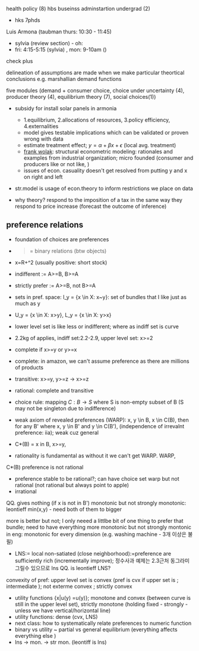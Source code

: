 
health policy (8)
hbs
buseinss adminstartion
undergrad (2)

- hks 7phds

Luis Armona (taubman thurs: 10:30 - 11:45)
- sylvia (review section) - oh: 
- fri: 4:15-5:15 (sylvia) , mon: 9-10am ()

check plus 

delineation of assumptions are made when we make particular theortical conclusions
e.g. marshallian demand functions

five modules (demand + consumer choice, choice under uncertainty (4), producer theory (4), equilibrium theory (7), social choices(1))

- subsidy for install solar panels in armonia 
	- 1.equilibrium, 2.allocations of resources, 3.policy efficiency,  4.externalities
	- model gives testable implications which can be validated or proven wrong with data
	- estimate treatment effect; $y =  \alpha + \beta x + \epsilon$ (local avg. treatment)
	- [frank wolak](https://economics.stanford.edu/people/frank-wolak): structural econometric modeling: rationales and examples from industrial organization; micro founded (consumer and producers like or not like, )
	- issues of econ. casuality doesn't get resolved from putting y and x on right and left
- str.model is usage of econ.theory to inform restrictions we place on data

- why theory? respond to the imposition of a tax in the same way they respond to price increase (forecast the outcome of inference)

## preference relations
- foundation of choices are preferences
- >= binary relations (btw objects)
- x=R+^2 (usually positive: short stock)
- indifferent := A>=B, B>=A
- strictly prefer := A>=B, not B>=A
- sets in pref. space: I_y = {x \in X: x~y}: set of bundles that I like just as much as y
- U_y = {x \in X: x>y}, L_y = {x \in X: y>x}
- lower level set is like less or indifferent; where as indiff set is curve
- 2.2kg of applies, indiff set:2.2-2.9, upper level set: x>=2
- complete if x>=y or y>=x 

- complete: in amazon, we can't assume preference as there are millions of products
- transitive: x>=y, y>=z -> x>=z
- rational: complete and transitive
- choice rule: mapping $C: {B} \rightarrow S$ where S is non-empty subset of B (S may not be singleton due to indifference)
- weak axiom of revealed preferences (WARP): x, y \in B, x \in C(B), then for any B' where x, y \in B' and y \in C(B'), (independence of irrevalnt preference: iia); weak cuz general
- C*(B) =  x in B, x>=y, 
- rationality is fundamental as without it we can't get WARP. WARP, 

C*(B) preference is not rational
- preference stable to be rational?; can have choice set warp but not rational (not rational but always point to apple)
- irrational

QQ. gives nothing (if x is not in B')
monotonic but not strongly monotonic: leontieff min(x,y) - need both of them to bigger

more is better but not; I only neeed a littlbe bit of one thing to prefer that bundle; need to have everything more
monotonic but not strongly montonic in eng: monotonic for every dimension (e.g. washing machine - 3개 이상은 불필)
- LNS:= local non-satiated (close neighborhood):=preference are sufficiently rich (incrementally improve); 정수사과 예제는 2.3근처 동그라미 그릴수 있으므로 lns
QQ. is leontieff LNS?

convexity of pref: upper level set is convex (pref is cvx if upper set is ; intermediate ); not exterme 
convex ; strictly convex 
- utility functions {x|u(y) =u(y)}; monotone and convex (between curve is still in the upper level set), strictly monotone (holding fixed - strongly - unless we have vertical/horizontal line)
- utility functions: dense (cvx, LNS)
- next class: how to systematically relate preferences to numeric function
- binary vs utility ~ partial vs general equilibrium (everything affects everything else )
- lns -> mon. -> str mon. (leontiff is lns)
